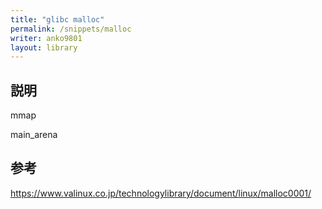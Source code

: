 ```yaml
---
title: "glibc malloc"
permalink: /snippets/malloc
writer: anko9801
layout: library
---
```


## 説明

mmap

main_arena

## 参考
https://www.valinux.co.jp/technologylibrary/document/linux/malloc0001/